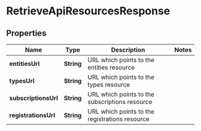 

# RetrieveApiResourcesResponse

## Properties

Name | Type | Description | Notes
------------ | ------------- | ------------- | -------------
**entitiesUrl** | **String** | URL which points to the entities resource | 
**typesUrl** | **String** | URL which points to the types resource | 
**subscriptionsUrl** | **String** | URL which points to the subscriptions resource | 
**registrationsUrl** | **String** | URL which points to the registrations resource | 



